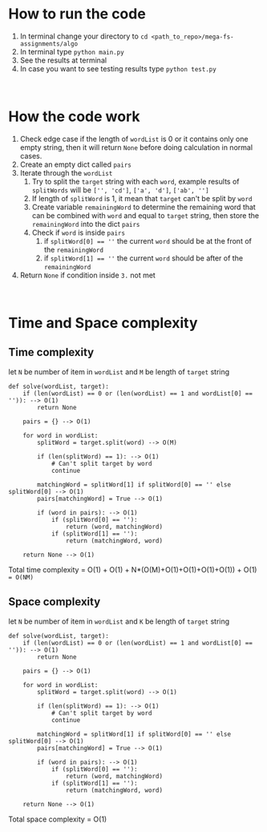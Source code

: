 # How to run the code

1. In terminal change your directory to `cd <path_to_repo>/mega-fs-assignments/algo` 
2. In terminal type `python main.py`
3. See the results at terminal
4. In case you want to see testing results type `python test.py`

</br>

# How the code work
1. Check edge case if the length of `wordList` is 0 or it contains only one empty string, then it will return `None` before doing calculation in normal cases.
2. Create an empty dict called `pairs`
3. Iterate through the `wordList`
   1. Try to split the `target` string with each `word`, example results of `splitWords` will be `['', 'cd']`, `['a', 'd']`, `['ab', '']`
   2. If length of `splitWord` is 1, it mean that `target` can't be split by `word`
   3. Create variable `remainingWord` to determine the remaining word that can be combined with `word` and equal to `target` string, then store the `remainingWord` into the dict `pairs`
   4. Check if `word` is inside `pairs`
      1. if `splitWord[0] == ''` the current `word` should be at the front of the `remainingWord`
      2. if `splitWord[1] == ''` the current `word` should be after of the `remainingWord`
4. Return `None` if condition inside `3.` not met

<br/>

# Time and Space complexity

## Time complexity
let `N` be number of item in `wordList` and `M` be length of `target` string
```
def solve(wordList, target):
    if (len(wordList) == 0 or (len(wordList) == 1 and wordList[0] == '')): --> O(1)
        return None

    pairs = {} --> O(1)

    for word in wordList:
        splitWord = target.split(word) --> O(M)

        if (len(splitWord) == 1): --> O(1)
            # Can't split target by word
            continue

        matchingWord = splitWord[1] if splitWord[0] == '' else splitWord[0] --> O(1)
        pairs[matchingWord] = True --> O(1)

        if (word in pairs): --> O(1)
            if (splitWord[0] == ''):
                return (word, matchingWord)
            if (splitWord[1] == ''):
                return (matchingWord, word)

    return None --> O(1)
```

Total time complexity = O(1) + O(1) + N*(O(M)+O(1)+O(1)+O(1)+O(1)) + O(1)
    ```
    = O(NM)
    ```
    
## Space complexity
let `N` be number of item in `wordList` and `K` be length of `target` string
```
def solve(wordList, target):
    if (len(wordList) == 0 or (len(wordList) == 1 and wordList[0] == '')): --> O(1)
        return None

    pairs = {} --> O(1)

    for word in wordList:
        splitWord = target.split(word) --> O(1)

        if (len(splitWord) == 1): --> O(1)
            # Can't split target by word
            continue

        matchingWord = splitWord[1] if splitWord[0] == '' else splitWord[0] --> O(1)
        pairs[matchingWord] = True --> O(1)

        if (word in pairs): --> O(1)
            if (splitWord[0] == ''):
                return (word, matchingWord)
            if (splitWord[1] == ''):
                return (matchingWord, word)

    return None --> O(1)
```
Total space complexity = O(1)